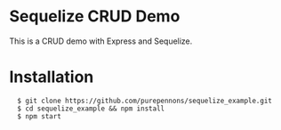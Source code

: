 # Sequelize CRUD Demo
This is a CRUD demo with Express and Sequelize.

# Installation
```
  $ git clone https://github.com/purepennons/sequelize_example.git
  $ cd sequelize_example && npm install
  $ npm start
```

